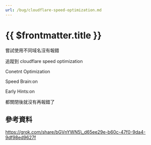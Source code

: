 ```yaml
---
url: /bug/cloudflare-speed-optimization.md
---
```


# {{ $frontmatter.title }}

嘗試使用不同域名沒有報錯

追蹤到 cloudflare speed optimization

Conetnt Optimization

Speed Brain:on

Early Hints:on

都關閉後就沒有再報錯了

## 參考資料

https://grok.com/share/bGVnYWN5\_d65ee29e-b60c-47f0-9da4-9df98ed9627f
